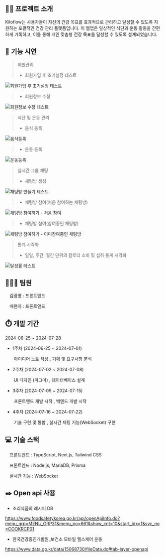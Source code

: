 ## :man_teacher: 프로젝트 소개
Kiloflow는 사용자들이 자신의 건강 목표를 효과적으로 관리하고 달성할 수 있도록 지원하는 포괄적인 건강 관리 플랫폼입니다.
이 웹앱은 일상적인 식단과 운동 활동을 간편하게 기록하고, 이를 통해 개인 맞춤형 건강 목표를 달성할 수 있도록 설계되었습니다.

## :eyes: 기능 시연
>회원관리
> + 회원가입 후 초기설정 테스트
>   
![회원가입 후 초기설정 테스트](https://github.com/user-attachments/assets/86f79b5e-d8e1-4d25-a015-75f080f808a6)
>
> + 회원정보 수정
>   
![회원정보 수정 테스트](https://github.com/user-attachments/assets/6ffac2f1-b66c-4319-850a-feccf965a09b)


>식단 및 운동 관리
> + 음식 등록
>   
![음식등록](https://github.com/user-attachments/assets/2c29a9aa-3f9a-40d1-adc8-d442ea09671f)
>
> + 운동 등록
>   
![운동등록](https://github.com/user-attachments/assets/6da8be26-be19-4870-84ab-cdfe6a363f00)


>실시간 그룹 채팅
> + 채팅방 생성
>   
![채팅방 만들기 테스트](https://github.com/user-attachments/assets/acde7453-75f4-4ffe-93cd-1af28a293f2d)
>
> + 채팅방 참여(처음 참여하는 채팅방)
>   
![채팅방 참여하기 - 처음 참여](https://github.com/user-attachments/assets/f31a0c8a-eb0c-4e63-ae13-e3650f0a2cf3)
>
> + 채팅방 참여(참여중인 채팅방)
>   
![채팅방 참여하기 - 이미참여중인 채팅방](https://github.com/user-attachments/assets/56d05728-7267-4e07-8e13-3e814caa3ebc)


>통계 시각화
> + 일일, 주간, 월간 단위의 칼로리 소비 및 섭취 통계 시각화
>   
![달성률 테스트](https://github.com/user-attachments/assets/fa40dc3e-23a9-4ea1-9796-df1e18566ef7)


## :family_man_boy_boy: 팀원
 김광명 : 프론트앤드
 
 배현지 : 프론트앤드


## :stopwatch: 개발 기간
2024-06-25 ~ 2024-07-28
+ 1주차 (2024-06-25 ~ 2024-07-01)
>
  아이디어 노트 작성 ,
기획 및 요구사항 분석 
+ 2주차 (2024-07-02 ~ 2024-07-08)
>
  UI 디자인 (피그마) ,
데이터베이스 설계
+ 3주차 (2024-07-09 ~ 2024-07-15)
>
  프론트엔드 개발 시작 ,
백엔드 개발 시작
+ 4주차 (2024-07-16 ~ 2024-07-22)
>
  기술 구현 및 통합 ,
실시간 채팅 기능(WebSocket) 구현


## :computer: 기술 스택
 프론트엔드 : TypeScript, Next.js, Tailwind CSS
 
  프론트엔드 : Node.js, MariaDB, Prisma
 
 실시간 기능 : WebSocket

## :black_nib: Open api 사용
+ 조리식품의 레시피 DB


  
<https://www.foodsafetykorea.go.kr/api/openApiInfo.do?menu_grp=MENU_GRP31&menu_no=661&show_cnt=10&start_idx=1&svc_no=COOKRCP01>
+ 한국건강증진개발원_보건소 모바일 헬스케어 운동


  
<https://www.data.go.kr/data/15068730/fileData.do#tab-layer-openapi>
